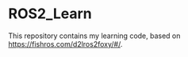 # ROS2_Learn
This repository contains my learning code, based on https://fishros.com/d2lros2foxy/#/.
